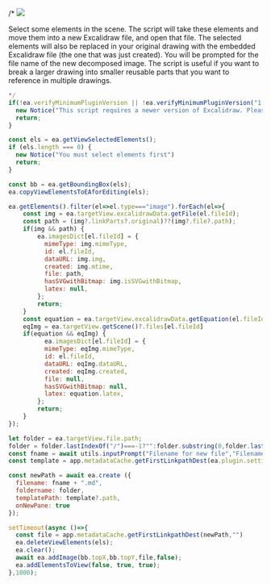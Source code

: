 /*
![](https://raw.githubusercontent.com/zsviczian/obsidian-excalidraw-plugin/master/images/scripts-decompose.jpg)

Select some elements in the scene. The script will take these elements and move them into a new Excalidraw file, and open that file. The selected elements will also be replaced in your original drawing with the embedded Excalidraw file (the one that was just created). You will be prompted for the file name of the new decomposed image. The script is useful if you want to break a larger drawing into smaller reusable parts that you want to reference in multiple drawings.

```javascript
*/
if(!ea.verifyMinimumPluginVersion || !ea.verifyMinimumPluginVersion("1.7.29")) {
  new Notice("This script requires a newer version of Excalidraw. Please install the latest version.");
  return;
}

const els = ea.getViewSelectedElements();
if (els.length === 0) {
  new Notice("You must select elements first")
  return;
}

const bb = ea.getBoundingBox(els);
ea.copyViewElementsToEAforEditing(els);

ea.getElements().filter(el=>el.type==="image").forEach(el=>{
    const img = ea.targetView.excalidrawData.getFile(el.fileId);
    const path = (img?.linkParts?.original)??(img?.file?.path);
    if(img && path) {
	    ea.imagesDict[el.fileId] = {
	      mimeType: img.mimeType,
	      id: el.fileId,
	      dataURL: img.img,
	      created: img.mtime,
	      file: path,
	      hasSVGwithBitmap: img.isSVGwithBitmap,
	      latex: null,
	    };
	    return;
	}
	const equation = ea.targetView.excalidrawData.getEquation(el.fileId);
	eqImg = ea.targetView.getScene()?.files[el.fileId]
	if(equation && eqImg) {
          ea.imagesDict[el.fileId] = {
	      mimeType: eqImg.mimeType,
	      id: el.fileId,
	      dataURL: eqImg.dataURL,
	      created: eqImg.created,
	      file: null,
	      hasSVGwithBitmap: null,
	      latex: equation.latex,
	    };
	    return;
	}
});

let folder = ea.targetView.file.path;
folder = folder.lastIndexOf("/")===-1?"":folder.substring(0,folder.lastIndexOf("/"))+"/";
const fname = await utils.inputPrompt("Filename for new file","Filename","");
const template = app.metadataCache.getFirstLinkpathDest(ea.plugin.settings.templateFilePath,"");

const newPath = await ea.create ({
  filename: fname + ".md",
  foldername: folder,
  templatePath: template?.path,
  onNewPane: true
});

setTimeout(async ()=>{
  const file = app.metadataCache.getFirstLinkpathDest(newPath,"")
  ea.deleteViewElements(els);
  ea.clear();
  await ea.addImage(bb.topX,bb.topY,file,false);
  ea.addElementsToView(false, true, true);
},1000);
